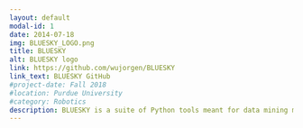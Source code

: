 ```yaml
---
layout: default
modal-id: 1
date: 2014-07-18
img: BLUESKY_LOGO.png
title: BLUESKY
alt: BLUESKY logo
link: https://github.com/wujorgen/BLUESKY
link_text: BLUESKY GitHub
#project-date: Fall 2018
#location: Purdue University
#category: Robotics
description: BLUESKY is a suite of Python tools meant for data mining market information on automobile pricing. It is currently under development.
---
```

